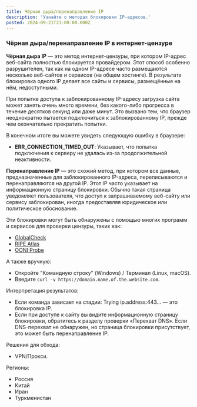 ```yaml
---
title: Чёрная дыра/перенаправление IP
description: 'Узнайте о методах блокировки IP-адресов.'
posted: 2024-09-21T21:00:00.000Z
---
```

### Чёрная дыра/перенаправление IP в интернет-цензуре
**Чёрная дыра IP** — это метод интернет-цензуры, при котором IP-адрес веб-сайта полностью блокируется провайдером. Этот способ особенно разрушителен, так как на одном IP-адресе часто размещаются несколько веб-сайтов и сервисов (на общем хостинге). В результате блокировка одного IP делает все сайты и сервисы, размещённые на нём, недоступными.

При попытке доступа к заблокированному IP-адресу загрузка сайта может занять очень много времени, без какого-либо прогресса в течение десятков секунд или даже минут. Это вызвано тем, что браузер неоднократно пытается подключиться к заблокированному IP, прежде чем окончательно прекратить попытки.

В конечном итоге вы можете увидеть следующую ошибку в браузере:
- **ERR_CONNECTION_TIMED_OUT**: Указывает, что попытка подключения к серверу не удалась из-за продолжительной неактивности.

**Перенаправление IP** — это схожий метод, при котором все данные, предназначенные для заблокированного IP-адреса, переписываются и перенаправляются на другой IP. Этот IP часто указывает на информационную страницу блокировки. Обычно такая страница уведомляет пользователя, что доступ к запрашиваемому веб-сайту или сервису заблокирован, иногда предоставляя юридическое или политическое обоснование.

Эти блокировки могут быть обнаружены с помощью многих программ и сервисов для проверки цензуры, таких как:
>
 - [GlobalCheck](/balefire/en/censorship/services/globalcheck/)
 - [RIPE Atlas](/balefire/en/censorship/services/ripe-atlas/)
 - [OONI Probe](/balefire/en/censorship/toolkits/ooni/)

А также вручную:
>
 - Откройте "Командную строку" (Windows) / Терминал (Linux, macOS).
 - Введите `curl -v https://domain.name.of.the.website.com`.

Интерпретация результатов:
>
 - Если команда зависает на стадии: Trying ip.address:443… — это блокировка IP.
 - Если при доступе к сайту вы видите информационную страницу блокировки, обратитесь к разделу проверки «Перехват DNS». Если DNS-перехват не обнаружен, но страница блокировки присутствует, это может быть перенаправление IP.

Решения для обхода:
>
 - VPN/Прокси.

Регионы:
- Россия
- Китай
- Иран
- Туркменистан
